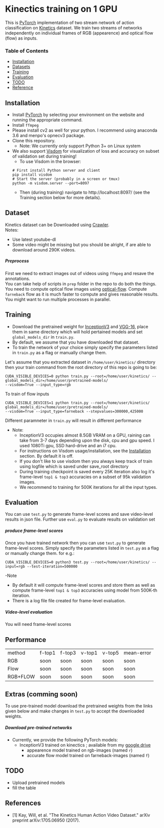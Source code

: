 # Kinectics training on 1 GPU
This is [PyTorch](http://pytorch.org/) implementation of two stream network of action classification on [Kinetics](https://deepmind.com/research/open-source/open-source-datasets/kinetics/) dataset.
We train two streams of networks independently on individual frames of RGB (appearence) and optical flow (flow) as inputs.


### Table of Contents
- <a href='#installation'>Installation</a>
- <a href='#datasets'>Datasets</a>
- <a href='#training'>Training</a>
- <a href='#building'>Evaluation</a>
- <a href='#todo'>TODO</a>
- <a href='#references'>Reference</a>

## Installation
- Install [PyTorch](http://pytorch.org/) by selecting your environment on the website and running the appropriate command.
- Install `ffmpeg`
- Please install cv2 as well for your python. I recommend using anaconda 3.6 and menpo's opnecv3 package.
- Clone this repository.
  * Note: We currently only support Python 3+ on Linux system
- We also support [Visdom](https://github.com/facebookresearch/visdom) 
for visualization of loss and accuracy on subset of validation set during training!
  * To use Visdom in the browser: 
  ```Shell
  # First install Python server and client 
  pip install visdom
  # Start the server (probably in a screen or tmux)
  python -m visdom.server --port=8097
  ```
  * Then (during training) navigate to http://localhost:8097/ (see the Training section below for more details).

## Dataset
Kinetics dataset can be Downloaded using [Crawler](https://github.com/activitynet/ActivityNet/tree/master/Crawler/Kinetics).
<br>
Notes:
  * Use latest youtube-dl
  * Some video might be missing but you should be alright, if are able to download around 290K videos.

##### Preprocess
First we need to extract images out of videos using `ffmpeg` and resave the annotations.
<br>
You can take help of scripts in `prep` folder in the repo to do both the things.
<br>
You need to compute optical flow images using [optical-flow](https://github.com/gurkirt/optical-flow).
Compute `farneback` flow as it is much faster to compute and gives reasonable results. 
You might want to run multiple processes in parallel. 

## Training
- Download the pretrained weight for [InceptionV3](https://download.pytorch.org/models/inception_v3_google-1a9a5a14.pth)
 and [VGG-16](https://s3.amazonaws.com/amdegroot-models/vgg16_reducedfc.pth), 
 place them in same directory which will hold pertained models and set `global_models_dir` in `train.py`. 
- By default, we assume that you have downloaded that dataset.    
- To train the network of your choice simply specify the parameters listed in `train.py` as a flag or manually change them.

Let's assume that you extracted dataset in `/home/user/kinetics/` directory then your train command from the root directory of this repo is going to be:

```Shell
CUDA_VISIBLE_DEVICES=0 python train.py --root=/home/user/kinetics/ --global_models_dir=/home/user/pretrained-models/
--visdom=True --input_type=rgb
```

To train of flow inputs
```Shell
CUDA_VISIBLE_DEVICES=1 python train.py --root=/home/user/kinetics/ global_models_dir=/home/user/pretrained-models/
--visdom=True --input_type=farneback --stepvalues=300000,425000
```

Different paramneter in `train.py` will result in different performance

- Note:
  * InceptionV3 occupies almost 8.5GB VRAM on a GPU, 
   raining can take from 3-7 days  depending upon the disk, cpu and gpu speed. 
   I used 1080Ti gpu, SSD hard-drive and an i7 cpu.  
  * For instructions on Visdom usage/installation, see the <a href='#installation'>Installation</a> section. 
    By default it is off.
  * If you don't like to use visdom then you always keep track of train using logfile which is saved under save_root directory
  * During training checkpoint is saved every 25K iteration also log it's frame-level `top1 & top3` 
    accuracies on a subset of 95k validation images.
  * We recommend to training for 500K iterations for all the input types.

## Evaluation
You can use `test.py` to generate frame-level scores and save video-level results in json file.
Further use `eval.py` to evaluate results on validation set 

##### produce frame-level scores
Once you have trained network then you can use `test.py` to generate frame-level scores.
Simply specify the parameters listed in `test.py` as a flag or manually change them. for e.g.:

```Shell
CUDA_VISIBLE_DEVICES=0 python3 test.py --root=/home/user/kinetics/ --input=rgb --test-iteration=500000
```
-Note
  * By default it will compute frame-level scores and store them 
  as well as compute frame-level `top1 & top3` accuracies using model from 500K-th iteration.
  * There is a log file file created for frame-level evaluation.

##### Video-level evaluation
You will need frame-level scores

## Performance

<table style="width:100% th">
  <tr>
    <td> method </td>
    <td>f-top1</td> 
    <td>f-top3</td>
    <td>v-top1</td>
    <td>v-top5</td>
    <td>mean-error</td>
  </tr>
  <tr>
    <td align="left">RGB</td> 
    <td> soon </td>
    <td> soon </td>
    <td> soon </td> 
    <td> soon </td>
    <td> soon </td>
  </tr>
  <tr>
    <td align="left">Flow</td> 
    <td> soon </td>
    <td> soon </td>
    <td> soon </td> 
    <td> soon </td>
    <td> soon </td>
  </tr>
  <tr>
    <td align="left">RGB+FLOW</td> 
    <td> soon </td>
    <td> soon </td>
    <td> soon </td> 
    <td> soon </td>
    <td> soon </td>
  </tr>
</table>

## Extras (comming soon)
To use pre-trained model download the pretrained weights from the links given below and make changes in `test.py` to accept the downloaded weights. 

##### Download pre-trained networks
- Currently, we provide the following PyTorch models: 
    * InceptionV3 trained on kinectics ; available from my [google drive]()
      - appearence model trained on rgb-images (named `r`)
      - accurate flow model trained on farneback-images (named `f`)    

## TODO
 - Upload pretrained models
 - fill the table

## References
- [1] Kay, Will, et al. "The Kinetics Human Action Video Dataset." arXiv preprint arXiv:1705.06950 (2017).
